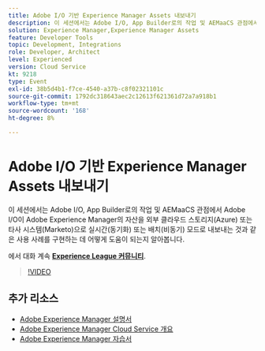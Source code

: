 ```yaml
---
title: Adobe I/O 기반 Experience Manager Assets 내보내기
description: 이 세션에서는 Adobe I/O, App Builder로의 작업 및 AEMaaCS 관점에서 Adobe I/O이 Adobe Experience Manager의 자산을 외부 클라우드 스토리지(Azure) 또는 타사 시스템(Marketo)으로 실시간(동기화) 또는 배치(비동기) 모드로 내보내는 것과 같은 사용 사례를 구현하는 데 어떻게 도움이 되는지 알아봅니다.
solution: Experience Manager,Experience Manager Assets
feature: Developer Tools
topic: Development, Integrations
role: Developer, Architect
level: Experienced
version: Cloud Service
kt: 9218
type: Event
exl-id: 38b5d4b1-f7ce-4540-a37b-c8f02321101c
source-git-commit: 1792dc318643aec2c12613f621361d72a7a918b1
workflow-type: tm+mt
source-wordcount: '168'
ht-degree: 8%

---
```


# Adobe I/O 기반 Experience Manager Assets 내보내기

이 세션에서는 Adobe I/O, App Builder로의 작업 및 AEMaaCS 관점에서 Adobe I/O이 Adobe Experience Manager의 자산을 외부 클라우드 스토리지(Azure) 또는 타사 시스템(Marketo)으로 실시간(동기화) 또는 배치(비동기) 모드로 내보내는 것과 같은 사용 사례를 구현하는 데 어떻게 도움이 되는지 알아봅니다.

에서 대화 계속 **[Experience League 커뮤니티](https://adobe.ly/3mkDXo6)**.

>[!VIDEO](https://video.tv.adobe.com/v/337842/?quality=12&learn=on&hidetitle=true)

## 추가 리소스

- [Adobe Experience Manager 설명서](https://experienceleague.adobe.com/docs/experience-manager-cloud-service.html?lang=ko-KR)
- [Adobe Experience Manager Cloud Service 개요](https://experienceleague.adobe.com/docs/experience-manager-cloud-service/overview/home.html)
- [Adobe Experience Manager 자습서](https://experienceleague.adobe.com/docs/experience-manager-tutorials.html)
